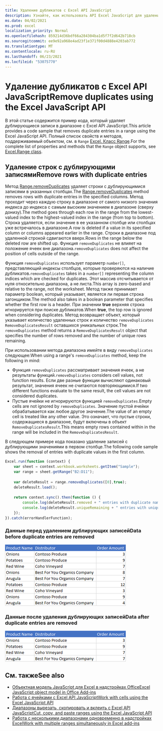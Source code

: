```yaml
---
title: Удаление дубликатов с Excel API JavaScript
description: Узнайте, как использовать API Excel JavaScript для удаления дубликатов.
ms.date: 04/02/2021
ms.prod: excel
localization_priority: Normal
ms.openlocfilehash: 859214d36bdf66a284304ba1d5f7f2d642b718cb
ms.sourcegitcommit: ee9e92a968e4ad23f1e371f00d4888e4203ab772
ms.translationtype: MT
ms.contentlocale: ru-RU
ms.lasthandoff: 06/23/2021
ms.locfileid: "53075770"
---
```

# <a name="remove-duplicates-using-the-excel-javascript-api"></a><span data-ttu-id="70689-103">Удаление дубликатов с Excel API JavaScript</span><span class="sxs-lookup"><span data-stu-id="70689-103">Remove duplicates using the Excel JavaScript API</span></span>

<span data-ttu-id="70689-104">В этой статье содержится пример кода, который удаляет дублирующиеся записи в диапазоне с Excel API JavaScript.</span><span class="sxs-lookup"><span data-stu-id="70689-104">This article provides a code sample that removes duplicate entries in a range using the Excel JavaScript API.</span></span> <span data-ttu-id="70689-105">Полный список свойств и методов, поддерживаемый объектом, см. в `Range` [Excel. Класс Range](/javascript/api/excel/excel.range).</span><span class="sxs-lookup"><span data-stu-id="70689-105">For the complete list of properties and methods that the `Range` object supports, see [Excel.Range class](/javascript/api/excel/excel.range).</span></span>

## <a name="remove-rows-with-duplicate-entries"></a><span data-ttu-id="70689-106">Удаление строк с дублирующими записями</span><span class="sxs-lookup"><span data-stu-id="70689-106">Remove rows with duplicate entries</span></span>

<span data-ttu-id="70689-107">Метод [Range.removeDuplicates](/javascript/api/excel/excel.range#removeduplicates-columns--includesheader-) удаляет строки с дублирующимися записями в указанных столбцах.</span><span class="sxs-lookup"><span data-stu-id="70689-107">The [Range.removeDuplicates](/javascript/api/excel/excel.range#removeduplicates-columns--includesheader-) method removes rows with duplicate entries in the specified columns.</span></span> <span data-ttu-id="70689-108">Метод проходит через каждую строку в диапазоне от самого низкого значения индекса до индекса с самым высоким значением в диапазоне (сверху донизу).</span><span class="sxs-lookup"><span data-stu-id="70689-108">The method goes through each row in the range from the lowest-valued index to the highest-valued index in the range (from top to bottom).</span></span> <span data-ttu-id="70689-109">Строка удаляется, если значение в ее указанном столбце или столбцах уже встречалось в диапазоне.</span><span class="sxs-lookup"><span data-stu-id="70689-109">A row is deleted if a value in its specified column or columns appeared earlier in the range.</span></span> <span data-ttu-id="70689-110">Строки в диапазоне под удаленной строкой сдвигаются вверх.</span><span class="sxs-lookup"><span data-stu-id="70689-110">Rows in the range below the deleted row are shifted up.</span></span> <span data-ttu-id="70689-111">Функция `removeDuplicates` не влияет на положение ячеек вне диапазона.</span><span class="sxs-lookup"><span data-stu-id="70689-111">`removeDuplicates` does not affect the position of cells outside of the range.</span></span>

<span data-ttu-id="70689-112">Функция `removeDuplicates` использует параметр `number[]`, представляющий индексы столбцов, которые проверяются на наличие дубликатов.</span><span class="sxs-lookup"><span data-stu-id="70689-112">`removeDuplicates` takes in a `number[]` representing the column indices which are checked for duplicates.</span></span> <span data-ttu-id="70689-113">Этот массив отсчитывается от нуля относительно диапазона, а не листа.</span><span class="sxs-lookup"><span data-stu-id="70689-113">This array is zero-based and relative to the range, not the worksheet.</span></span> <span data-ttu-id="70689-114">Метод также принимает параметр boolean, который указывает, является ли первая строка загонщиком.</span><span class="sxs-lookup"><span data-stu-id="70689-114">The method also takes in a boolean parameter that specifies whether the first row is a header.</span></span> <span data-ttu-id="70689-115">При значении **true** верхняя строка игнорируется при поиске дубликатов.</span><span class="sxs-lookup"><span data-stu-id="70689-115">When **true**, the top row is ignored when considering duplicates.</span></span> <span data-ttu-id="70689-116">Метод возвращает объект, который указывает количество удаленных строк и количество `removeDuplicates` `RemoveDuplicatesResult` оставшихся уникальных строк.</span><span class="sxs-lookup"><span data-stu-id="70689-116">The `removeDuplicates` method returns a `RemoveDuplicatesResult` object that specifies the number of rows removed and the number of unique rows remaining.</span></span>

<span data-ttu-id="70689-117">При использовании метода диапазона имейте в виду `removeDuplicates` следующее:</span><span class="sxs-lookup"><span data-stu-id="70689-117">When using a range's `removeDuplicates` method, keep the following in mind:</span></span>

- <span data-ttu-id="70689-118">Функция `removeDuplicates` рассматривает значения ячеек, а не результаты функций.</span><span class="sxs-lookup"><span data-stu-id="70689-118">`removeDuplicates` considers cell values, not function results.</span></span> <span data-ttu-id="70689-119">Если две разные функции вычисляют одинаковый результат, значения ячеек не считаются повторяющимися.</span><span class="sxs-lookup"><span data-stu-id="70689-119">If two different functions evaluate to the same result, the cell values are not considered duplicates.</span></span>
- <span data-ttu-id="70689-120">Пустые ячейки не игнорируются функцией `removeDuplicates`.</span><span class="sxs-lookup"><span data-stu-id="70689-120">Empty cells are not ignored by `removeDuplicates`.</span></span> <span data-ttu-id="70689-121">Значение пустой ячейки обрабатывается как любое другое значение.</span><span class="sxs-lookup"><span data-stu-id="70689-121">The value of an empty cell is treated like any other value.</span></span> <span data-ttu-id="70689-122">Это означает, что пустые строки, содержащиеся в диапазоне, будут включены в объект `RemoveDuplicatesResult`.</span><span class="sxs-lookup"><span data-stu-id="70689-122">This means empty rows contained within in the range will be included in the `RemoveDuplicatesResult`.</span></span>

<span data-ttu-id="70689-123">В следующем примере кода показано удаление записей с дублирующими значениями в первом столбце.</span><span class="sxs-lookup"><span data-stu-id="70689-123">The following code sample shows the removal of entries with duplicate values in the first column.</span></span>

```js
Excel.run(function (context) {
    var sheet = context.workbook.worksheets.getItem("Sample");
    var range = sheet.getRange("B2:D11");

    var deleteResult = range.removeDuplicates([0],true);
    deleteResult.load();

    return context.sync().then(function () {
        console.log(deleteResult.removed + " entries with duplicate names removed.");
        console.log(deleteResult.uniqueRemaining + " entries with unique names remain in the range.");
    });
}).catch(errorHandlerFunction);
```

### <a name="data-before-duplicate-entries-are-removed"></a><span data-ttu-id="70689-124">Данные перед удалением дублирующих записей</span><span class="sxs-lookup"><span data-stu-id="70689-124">Data before duplicate entries are removed</span></span>

![Данные в Excel перед запуском метода удаления дубликатов диапазона.](../images/excel-ranges-remove-duplicates-before.png)

### <a name="data-after-duplicate-entries-are-removed"></a><span data-ttu-id="70689-126">Данные после удаления дублирующих записей</span><span class="sxs-lookup"><span data-stu-id="70689-126">Data after duplicate entries are removed</span></span>

![Данные в Excel после запуска метода удаления дубликатов диапазона.](../images/excel-ranges-remove-duplicates-after.png)

## <a name="see-also"></a><span data-ttu-id="70689-128">См. также</span><span class="sxs-lookup"><span data-stu-id="70689-128">See also</span></span>

- [<span data-ttu-id="70689-129">Объектная модель JavaScript для Excel в надстройках Office</span><span class="sxs-lookup"><span data-stu-id="70689-129">Excel JavaScript object model in Office Add-ins</span></span>](excel-add-ins-core-concepts.md)
- [<span data-ttu-id="70689-130">Работа с ячейками с Excel API JavaScript</span><span class="sxs-lookup"><span data-stu-id="70689-130">Work with cells using the Excel JavaScript API</span></span>](excel-add-ins-cells.md)
- [<span data-ttu-id="70689-131">Диапазоны вырезать, скопировать и вклеить с Excel API JavaScript</span><span class="sxs-lookup"><span data-stu-id="70689-131">Cut, copy, and paste ranges using the Excel JavaScript API</span></span>](excel-add-ins-ranges-cut-copy-paste.md)
- [<span data-ttu-id="70689-132">Работа с несколькими диапазонами одновременно в надстройках Excel</span><span class="sxs-lookup"><span data-stu-id="70689-132">Work with multiple ranges simultaneously in Excel add-ins</span></span>](excel-add-ins-multiple-ranges.md)
